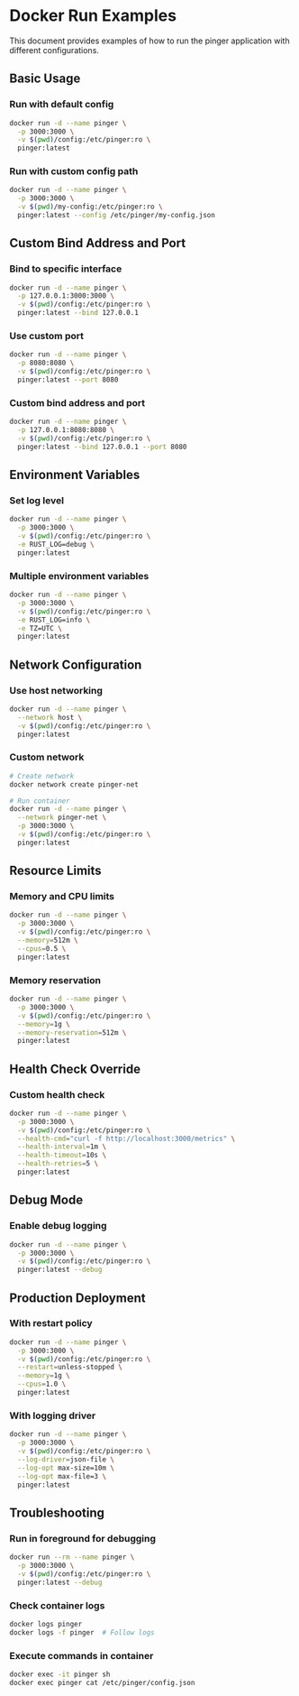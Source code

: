 # Docker Run Examples

This document provides examples of how to run the pinger application with different configurations.

## Basic Usage

### Run with default config
```bash
docker run -d --name pinger \
  -p 3000:3000 \
  -v $(pwd)/config:/etc/pinger:ro \
  pinger:latest
```

### Run with custom config path
```bash
docker run -d --name pinger \
  -p 3000:3000 \
  -v $(pwd)/my-config:/etc/pinger:ro \
  pinger:latest --config /etc/pinger/my-config.json
```

## Custom Bind Address and Port

### Bind to specific interface
```bash
docker run -d --name pinger \
  -p 127.0.0.1:3000:3000 \
  -v $(pwd)/config:/etc/pinger:ro \
  pinger:latest --bind 127.0.0.1
```

### Use custom port
```bash
docker run -d --name pinger \
  -p 8080:8080 \
  -v $(pwd)/config:/etc/pinger:ro \
  pinger:latest --port 8080
```

### Custom bind address and port
```bash
docker run -d --name pinger \
  -p 127.0.0.1:8080:8080 \
  -v $(pwd)/config:/etc/pinger:ro \
  pinger:latest --bind 127.0.0.1 --port 8080
```

## Environment Variables

### Set log level
```bash
docker run -d --name pinger \
  -p 3000:3000 \
  -v $(pwd)/config:/etc/pinger:ro \
  -e RUST_LOG=debug \
  pinger:latest
```

### Multiple environment variables
```bash
docker run -d --name pinger \
  -p 3000:3000 \
  -v $(pwd)/config:/etc/pinger:ro \
  -e RUST_LOG=info \
  -e TZ=UTC \
  pinger:latest
```

## Network Configuration

### Use host networking
```bash
docker run -d --name pinger \
  --network host \
  -v $(pwd)/config:/etc/pinger:ro \
  pinger:latest
```

### Custom network
```bash
# Create network
docker network create pinger-net

# Run container
docker run -d --name pinger \
  --network pinger-net \
  -p 3000:3000 \
  -v $(pwd)/config:/etc/pinger:ro \
  pinger:latest
```

## Resource Limits

### Memory and CPU limits
```bash
docker run -d --name pinger \
  -p 3000:3000 \
  -v $(pwd)/config:/etc/pinger:ro \
  --memory=512m \
  --cpus=0.5 \
  pinger:latest
```

### Memory reservation
```bash
docker run -d --name pinger \
  -p 3000:3000 \
  -v $(pwd)/config:/etc/pinger:ro \
  --memory=1g \
  --memory-reservation=512m \
  pinger:latest
```

## Health Check Override

### Custom health check
```bash
docker run -d --name pinger \
  -p 3000:3000 \
  -v $(pwd)/config:/etc/pinger:ro \
  --health-cmd="curl -f http://localhost:3000/metrics" \
  --health-interval=1m \
  --health-timeout=10s \
  --health-retries=5 \
  pinger:latest
```

## Debug Mode

### Enable debug logging
```bash
docker run -d --name pinger \
  -p 3000:3000 \
  -v $(pwd)/config:/etc/pinger:ro \
  pinger:latest --debug
```

## Production Deployment

### With restart policy
```bash
docker run -d --name pinger \
  -p 3000:3000 \
  -v $(pwd)/config:/etc/pinger:ro \
  --restart=unless-stopped \
  --memory=1g \
  --cpus=1.0 \
  pinger:latest
```

### With logging driver
```bash
docker run -d --name pinger \
  -p 3000:3000 \
  -v $(pwd)/config:/etc/pinger:ro \
  --log-driver=json-file \
  --log-opt max-size=10m \
  --log-opt max-file=3 \
  pinger:latest
```

## Troubleshooting

### Run in foreground for debugging
```bash
docker run --rm --name pinger \
  -p 3000:3000 \
  -v $(pwd)/config:/etc/pinger:ro \
  pinger:latest --debug
```

### Check container logs
```bash
docker logs pinger
docker logs -f pinger  # Follow logs
```

### Execute commands in container
```bash
docker exec -it pinger sh
docker exec pinger cat /etc/pinger/config.json
```
